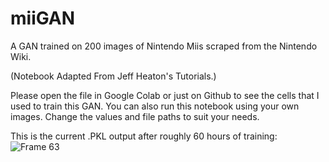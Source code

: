 # miiGAN

A GAN trained on 200 images of Nintendo Miis scraped from the Nintendo Wiki.

(Notebook Adapted From Jeff Heaton's Tutorials.)

Please open the file in Google Colab or just on Github to see the cells that I used to train this GAN. 
You can also run this notebook using your own images. Change the values and file paths to suit your needs.

This is the current .PKL output after roughly 60 hours of training:
![Frame 63](https://user-images.githubusercontent.com/43814446/165117452-35b82696-609f-4309-88bb-5b37c16f9476.png)
